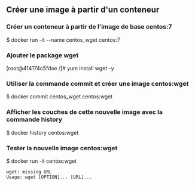 ## Créer une image à partir d'un conteneur

### Créer un conteneur à partir de l'image de base centos:7

$ docker run -it --name centos_wget centos:7

### Ajouter le package wget

[root@414174c5fdae /]# yum install wget -y

### Utiliser la commande **commit** et créer une image **centos:wget**

$ docker commit centos_wget centos:wget

### Afficher les couches de cette nouvelle image avec la commande **history**

$ docker history centos:wget

### Tester la nouvelle image **centos:wget** 

$ docker run -it centos:wget

```
wget: missing URL
Usage: wget [OPTION]... [URL]...
``` 
